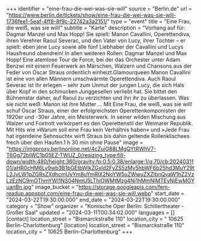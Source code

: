 +++
identifier = "eine-frau-die-wei-was-sie-will"
source = "Berlin.de"
url = "https://www.berlin.de/tickets/show/eine-frau-die-wei-was-sie-will-1736fee1-5eaf-4ff8-8f9c-22742a3a2151/"
type = "event"
title = "Eine Frau, die weiẞ, was sie will!"
subtitle = "Karte"
description = "Vorhang auf für: Dagmar Manzel und Max Hopp! Sie spielt: Manon Cavallini, Operettendiva, ihren Verehrer Raoul Severac, und den Vater von Lucy, ihrer Tochter – er spielt: eben jene Lucy sowie alle fünf Liebhaber der Cavallini und Lucys Hausfreund obendrein! In allen weiteren Rollen: Dagmar Manzel und Max Hopp! Eine atemlose Tour de Force, bei der das Orchester unter Adam Benzwi mit einem Feuerwerk an Märschen, Walzern und Chansons aus der Feder von Oscar Straus ordentlich einheizt.Glamourqueen Manon Cavallini ist eine von allen Männern umschwärmte Operettendiva. Auch Raoul Severac ist ihr erlegen – sehr zum Unmut der jungen Lucy, die sich Hals über Kopf in den schmucken Junggesellen verliebt hat. Sie bittet den Bühnenstar daher, auf Raoul zu verzichten und ihn ihr zu überlassen. Was sie nicht weiß: Manon ist ihre Mutter ... Mit Eine Frau, die weiß, was sie will! schuf Oscar Straus, einer der erfolgreichsten Operettenkomponisten der 1920er und -30er Jahre, ein Meisterwerk. In seiner wilden Mischung aus Walzer und Foxtrott verkörpert es den Operettenstil der Weimarer Republik. Mit Hits wie »Warum soll eine Frau kein Verhältnis haben« und »Jede Frau hat irgendeine Sehnsucht« wirft Straus bis dahin geltende Rollenklischees frech über den Haufen.1 h 30 min ohne Pause"
image = "https://imgproxy.berlinonline.net/4cZuiG88LMgQYtRWhV7-T6Gg72bIWC1b05EZ-TWUZ_0/resizing_type:fill-down/width:480/height:360/gravity:fp:0.5:0.38/enlarge:1/q:70/cb:2024031101/aHR0cHM6Ly9wb3B1bGEtbWlkZGxld2FyZS5zMy5hbWF6b25hd3MuY29tL2JvLW1pZGRsZXdhcmUvYm8uYmRlX2NoYW5uZWwuZXZlbnQvaW1hZ2VzLzEzNC9mOThmYWI1NS04NmU5LThiOWMtMzg4Ni1hMmNlMTEyNjEwMGYuanBn.jpg"
image_bucket = "https://storage.googleapis.com/fem-readup.appspot.com/eine-frau-die-wei-was-sie-will.webp"
start_date = "2024-03-22T19:30:00.000"
end_date = "2024-03-22T19:30:00.000"
category = "Show"
organizer = "Komische Oper Berlin: Schillertheater - Großer Saal"
updated = "2024-03-11T00:34:02.000"
languages = []
[contact]
location_street = "Bismarckstraße 110"
location_city = " 10625 Berlin-Charlottenburg"
[location]
location_street = "Bismarckstraße 110"
location_city = " 10625 Berlin-Charlottenburg"
+++